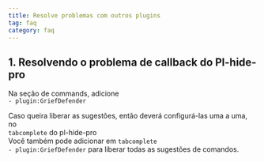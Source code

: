 ```yaml
---
title: Resolve problemas com outros plugins
tag: faq
category: faq
---
```


## 1. Resolvendo o problema de callback do Pl-hide-pro

Na seção de commands, adicione  
`- plugin:GriefDefender`  

Caso queira liberar as sugestões, então deverá configurá-las uma a uma, no  
`tabcomplete` do pl-hide-pro  
Você também pode adicionar em `tabcomplete`  
`- plugin:GriefDefender` para liberar todas as sugestões de comandos.  